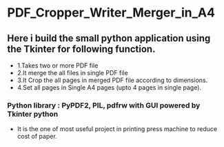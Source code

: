 # PDF_Cropper_Writer_Merger_in_A4

## Here i build the small python application using the Tkinter for following function.
* 1.Takes two or more PDF file 
* 2.It merge the all files in single PDF file
* 3.It Crop the all pages in merged PDF file according to dimensions.
* 4.Set all pages in Single A4 pages (upto 4 pages in single page).

### Python library : PyPDF2, PIL, pdfrw with GUI powered by Tkinter python
* It is the one of most useful project in printing press machine to reduce cost of paper.
